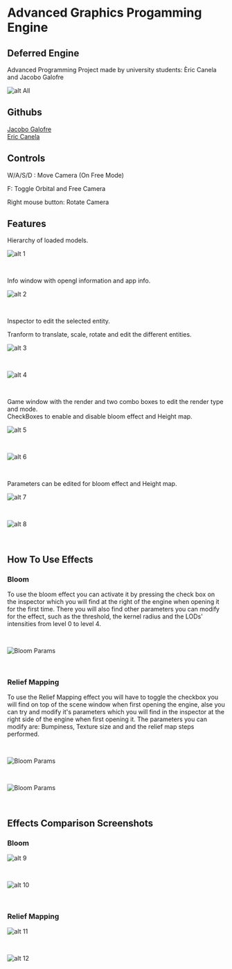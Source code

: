 <h1> Advanced Graphics Progamming Engine </h1>

<h2>Deferred Engine </h2>

<p>Advanced Programming Project made by university students: Èric Canela and Jacobo Galofre</p>

![alt All](https://github.com/sherzock/Advanced-Graphics-Progamming-Engine/blob/main/webImgs/All.PNG)<br>

<h2>Githubs</h2>

[Jacobo Galofre](https://github.com/sherzock)
<br>
[Eric Canela](https://github.com/knela96)

<h2>Controls</h2>

<p>W/A/S/D : Move Camera (On Free Mode)</p>
<p>F: Toggle Orbital and Free Camera</p>
<p>Right mouse button: Rotate Camera</p>

<h2>Features</h2>

<p>Hierarchy of loaded models.</p>

![alt 1](https://github.com/sherzock/Advanced-Graphics-Progamming-Engine/blob/main/webImgs/hierarchy.PNG)

<br>

<p>Info window with opengl information and app info.</p>

![alt 2](https://github.com/sherzock/Advanced-Graphics-Progamming-Engine/blob/main/webImgs/info.PNG)

<br>

<p>Inspector to edit the selected entity.</p>

<p>Tranform to translate, scale, rotate and edit the different entities.</p>

![alt 3](https://github.com/sherzock/Advanced-Graphics-Progamming-Engine/blob/main/webImgs/inspector1.PNG)

<br>

![alt 4](https://github.com/sherzock/Advanced-Graphics-Progamming-Engine/blob/main/webImgs/inspector2.PNG)

<br>

<p>Game window with the render and two combo boxes to edit the render type and mode.
<br>
CheckBoxes to enable and disable bloom effect and Height map.</p>

![alt 5](https://github.com/sherzock/Advanced-Graphics-Progamming-Engine/blob/main/webImgs/renderbox.PNG)

<br>

![alt 6](https://github.com/sherzock/Advanced-Graphics-Progamming-Engine/blob/main/webImgs/modes.PNG)

<br>

<p>Parameters can be edited for bloom effect and Height map.</p>

![alt 7](https://github.com/sherzock/Advanced-Graphics-Progamming-Engine/blob/main/webImgs/BloomParams.PNG)

<br>

![alt 8](https://github.com/sherzock/Advanced-Graphics-Progamming-Engine/blob/main/webImgs/bumpParams.PNG)

<br>

<h2>How To Use Effects</h2>


<h3>Bloom</h3>

To use the bloom effect you can activate it by pressing the check box on the inspector which you will find at the right of the engine when opening it for the first time.
There you will also find other parameters you can modify for the effect, such as the threshold, the kernel radius and the LODs' intensities from level 0 to level 4.

<br>

![Bloom Params](https://github.com/sherzock/Advanced-Graphics-Progamming-Engine/blob/main/webImgs/BloomParams.PNG)

<br>

<h3>Relief Mapping</h3>

To use the Relief Mapping effect you will have to toggle the checkbox you will find on top of the scene window when first opening the engine, alse you can try and modify it's
parameters which you will find in the inspector at the right side of the engine when first opening it. The parameters you can modify are: Bumpiness, Texture size and and the relief map steps performed.

<br>

![Bloom Params](https://github.com/sherzock/Advanced-Graphics-Progamming-Engine/blob/main/webImgs/modes.PNG)

<br>

![Bloom Params](https://github.com/sherzock/Advanced-Graphics-Progamming-Engine/blob/main/webImgs/bumpParams.PNG)

<br>

<h2>Effects Comparison Screenshots</h2>

<h3>Bloom</h3>

![alt 9](https://github.com/sherzock/Advanced-Graphics-Progamming-Engine/blob/main/webImgs/BloomOff.PNG)

<br>

![alt 10](https://github.com/sherzock/Advanced-Graphics-Progamming-Engine/blob/main/webImgs/BloomOn.PNG)

<br>

<h3>Relief Mapping</h3>

![alt 11](https://github.com/sherzock/Advanced-Graphics-Progamming-Engine/blob/main/webImgs/bumpOff.PNG)

<br>

![alt 12](https://github.com/sherzock/Advanced-Graphics-Progamming-Engine/blob/main/webImgs/bumpOn.PNG)

<br>

